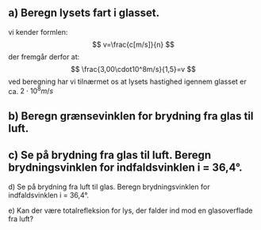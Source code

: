 ## a) Beregn lysets fart i glasset. 
vi kender formlen:
$$
v=\frac{c[m/s]}{n}
$$
der fremgår derfor at:
$$
\frac{3,00\cdot10^8m/s}{1,5}=v
$$
ved beregning har vi tilnærmet os at lysets hastighed igennem glasset er ca. $2\cdot10^8 m/s$


## b) Beregn grænsevinklen for brydning fra glas til luft. 



## c) Se på brydning fra glas til luft. Beregn brydningsvinklen for indfaldsvinklen i = 36,4°. 

d) Se på brydning fra luft til glas. Beregn brydningsvinklen for indfaldsvinklen i = 36,4°. 

e) Kan der være totalrefleksion for lys, der falder ind mod en glasoverflade fra luft?